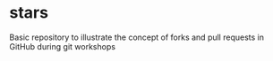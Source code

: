 # stars
Basic repository to illustrate the concept of forks and pull requests in GitHub during git workshops
